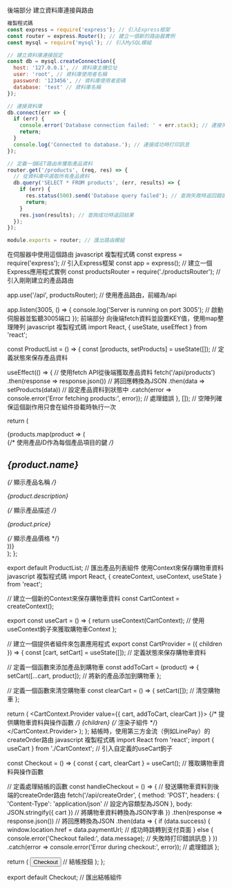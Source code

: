 後端部分
建立資料庫連接與路由
```javascript
複製程式碼
const express = require('express'); // 引入Express框架
const router = express.Router(); // 建立一個新的路由器實例
const mysql = require('mysql'); // 引入MySQL模組

// 建立資料庫連接設定
const db = mysql.createConnection({
  host: '127.0.0.1', // 資料庫主機位址
  user: 'root', // 資料庫使用者名稱
  password: '123456', // 資料庫使用者密碼
  database: 'test' // 資料庫名稱
});

// 連接資料庫
db.connect(err => {
  if (err) {
    console.error('Database connection failed: ' + err.stack); // 連接失敗時打印錯誤
    return;
  }
  console.log('Connected to database.'); // 連接成功時打印訊息
});

// 定義一個GET路由來獲取產品資料
router.get('/products', (req, res) => {
  // 從資料庫中選取所有產品資料
  db.query('SELECT * FROM products', (err, results) => {
    if (err) {
      res.status(500).send('Database query failed'); // 查詢失敗時返回錯誤訊息
      return;
    }
    res.json(results); // 查詢成功時返回結果
  });
});

module.exports = router; // 匯出路由模組
```
在伺服器中使用這個路由
javascript
複製程式碼
const express = require('express'); // 引入Express框架
const app = express(); // 建立一個Express應用程式實例
const productsRouter = require('./productsRouter'); // 引入剛剛建立的產品路由

app.use('/api', productsRouter); // 使用產品路由，前綴為/api

app.listen(3005, () => {
  console.log('Server is running on port 3005'); // 啟動伺服器並監聽3005端口
});
前端部分
向後端fetch資料並設置KEY值，使用map整理陣列
javascript
複製程式碼
import React, { useState, useEffect } from 'react';

const ProductList = () => {
  const [products, setProducts] = useState([]); // 定義狀態來保存產品資料

  useEffect(() => {
    // 使用fetch API從後端獲取產品資料
    fetch('/api/products')
      .then(response => response.json()) // 將回應轉換為JSON
      .then(data => setProducts(data)) // 設定產品資料到狀態中
      .catch(error => console.error('Error fetching products:', error)); // 處理錯誤
  }, []); // 空陣列確保這個副作用只會在組件掛載時執行一次

  return (
    <div>
      {products.map(product => (
        <div key={product.id}> {/* 使用產品ID作為每個產品項目的鍵 */}
          <h2>{product.name}</h2> {/* 顯示產品名稱 */}
          <p>{product.description}</p> {/* 顯示產品描述 */}
          <p>{product.price}</p> {/* 顯示產品價格 */}
        </div>
      ))}
    </div>
  );
};

export default ProductList; // 匯出產品列表組件
使用Context來保存購物車資料
javascript
複製程式碼
import React, { createContext, useContext, useState } from 'react';

// 建立一個新的Context來保存購物車資料
const CartContext = createContext();

export const useCart = () => {
  return useContext(CartContext); // 使用useContext鉤子來獲取購物車Context
};

// 建立一個提供者組件來包裹應用程式
export const CartProvider = ({ children }) => {
  const [cart, setCart] = useState([]); // 定義狀態來保存購物車資料

  // 定義一個函數來添加產品到購物車
  const addToCart = (product) => {
    setCart([...cart, product]); // 將新的產品添加到購物車
  };

  // 定義一個函數來清空購物車
  const clearCart = () => {
    setCart([]); // 清空購物車
  };

  return (
    <CartContext.Provider value={{ cart, addToCart, clearCart }}> {/* 提供購物車資料與操作函數 */}
      {children} {/* 渲染子組件 */}
    </CartContext.Provider>
  );
};
結帳時，使用第三方金流（例如LinePay）的createOrder路由
javascript
複製程式碼
import React from 'react';
import { useCart } from './CartContext'; // 引入自定義的useCart鉤子

const Checkout = () => {
  const { cart, clearCart } = useCart(); // 獲取購物車資料與操作函數

  // 定義處理結帳的函數
  const handleCheckout = () => {
    // 發送購物車資料到後端的createOrder路由
    fetch('/api/createOrder', {
      method: 'POST',
      headers: {
        'Content-Type': 'application/json' // 設定內容類型為JSON
      },
      body: JSON.stringify({ cart }) // 將購物車資料轉換為JSON字串
    })
    .then(response => response.json()) // 將回應轉換為JSON
    .then(data => {
      if (data.success) {
        window.location.href = data.paymentUrl; // 成功時跳轉到支付頁面
      } else {
        console.error('Checkout failed:', data.message); // 失敗時打印錯誤訊息
      }
    })
    .catch(error => console.error('Error during checkout:', error)); // 處理錯誤
  };

  return (
    <button onClick={handleCheckout}>Checkout</button> // 結帳按鈕
  );
};

export default Checkout; // 匯出結帳組件
